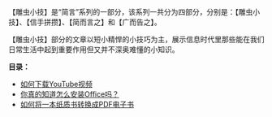 【雕虫小技】是“简言”系列的一部分，该系列一共分为四部分，分别是：【雕虫小技】、【信手拼攒】、【简而言之】和【广而告之】。

【雕虫小技】部分的文章以短小精悍的小技巧为主，展示信息时代里那些能在我们日常生活中起到重要作用但又并不深奥难懂的小知识。

**目录：**

   * [如何下载YouTube视频](1.html)
   * [你真的知道怎么安装Office吗？](2.html)
   * [如何将一本纸质书转换成PDF电子书](3.html)